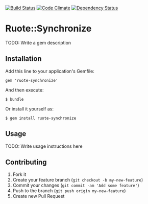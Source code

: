 [![Build Status](https://travis-ci.org/adrienkohlbecker/ruote-synchronize.png)](https://travis-ci.org/adrienkohlbecker/ruote-synchronize) [![Code Climate](https://codeclimate.com/github/adrienkohlbecker/ruote-synchronize.png)](https://codeclimate.com/github/adrienkohlbecker/ruote-synchronize) [![Dependency Status](https://gemnasium.com/adrienkohlbecker/ruote-synchronize.png)](https://gemnasium.com/adrienkohlbecker/ruote-synchronize)

# Ruote::Synchronize

TODO: Write a gem description

## Installation

Add this line to your application's Gemfile:

    gem 'ruote-synchronize'

And then execute:

    $ bundle

Or install it yourself as:

    $ gem install ruote-synchronize

## Usage

TODO: Write usage instructions here

## Contributing

1. Fork it
2. Create your feature branch (`git checkout -b my-new-feature`)
3. Commit your changes (`git commit -am 'Add some feature'`)
4. Push to the branch (`git push origin my-new-feature`)
5. Create new Pull Request
